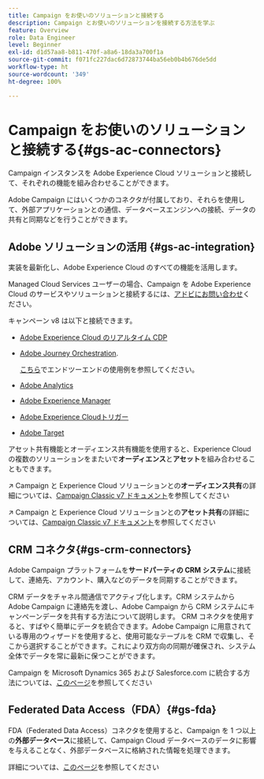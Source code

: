 ```yaml
---
title: Campaign をお使いのソリューションと接続する
description: Campaign とお使いのソリューションを接続する方法を学ぶ
feature: Overview
role: Data Engineer
level: Beginner
exl-id: d1d57aa8-b811-470f-a8a6-18da3a700f1a
source-git-commit: f071fc227dac6d72873744ba56eb0b4b676de5dd
workflow-type: ht
source-wordcount: '349'
ht-degree: 100%

---
```


# Campaign をお使いのソリューションと接続する{#gs-ac-connectors}

Campaign インスタンスを Adobe Experience Cloud ソリューションと接続して、それぞれの機能を組み合わせることができます。

Adobe Campaign にはいくつかのコネクタが付属しており、それらを使用して、外部アプリケーションとの通信、データベースエンジンへの接続、データの共有と同期などを行うことができます。

## Adobe ソリューションの活用 {#gs-ac-integration}

実装を最新化し、Adobe Experience Cloud のすべての機能を活用します。

Managed Cloud Services ユーザーの場合、Campaign を Adobe Experience Cloud のサービスやソリューションと接続するには、[アドビにお問い合わせ](../start/campaign-faq.md#support)ください。

キャンペーン v8 は以下と接続できます。


* [Adobe Experience Cloud のリアルタイム CDP](../connect/ac-rtcdp.md)
* [Adobe Journey Orchestration](https://experienceleague.adobe.com/docs/journeys/using/action-journeys/acc-action.html?lang=ja).

   [こちら](https://experienceleague.adobe.com/docs/journeys/using/use-cases-journeys/campaign-classic-use-case.html?lang=ja)でエンドツーエンドの使用例を参照してください。

* [Adobe Analytics](../connect/ac-aa.md)
* [Adobe Experience Manager](../connect/ac-aem.md)
* [Adobe Experience Cloudトリガー](../connect/ac-triggers.md)
* [Adobe Target](../connect/ac-at.md)

アセット共有機能とオーディエンス共有機能を使用すると、Experience Cloud の複数のソリューションをまたいで&#x200B;**オーディエンス**&#x200B;と&#x200B;**アセット**&#x200B;を組み合わせることもできます。

↗️ Campaign と Experience Cloud ソリューションとの&#x200B;**オーディエンス共有**&#x200B;の詳細については、[Campaign Classic v7 ドキュメント](https://experienceleague.adobe.com/docs/campaign-classic/using/integrating-with-adobe-experience-cloud/audience-sharing/sharing-audiences-with-adobe-experience-cloud.html?lang=ja#integrating-with-adobe-experience-cloud)を参照してください

↗️ Campaign と Experience Cloud ソリューションとの&#x200B;**アセット共有**&#x200B;の詳細については、[Campaign Classic v7 ドキュメント](https://experienceleague.adobe.com/docs/campaign-classic/using/integrating-with-adobe-experience-cloud/asset-sharing/sharing-assets-with-adobe-experience-cloud.html?lang=ja#integrating-with-adobe-experience-cloud)を参照してください

## CRM コネクタ{#gs-crm-connectors}

Adobe Campaign プラットフォームを&#x200B;**サードパーティの CRM システム**&#x200B;に接続して、連絡先、アカウント、購入などのデータを同期することができます。

CRM データをチャネル間通信でアクティブ化します。CRM システムから Adobe Campaign に連絡先を渡し、Adobe Campaign から CRM システムにキャンペーンデータを共有する方法について説明します。
CRM コネクタを使用すると、すばやく簡単にデータを統合できます。Adobe Campaign に用意されている専用のウィザードを使用すると、使用可能なテーブルを CRM で収集し、そこから選択することができます。これにより双方向の同期が確保され、システム全体でデータを常に最新に保つことができます。

Campaign を Microsoft Dynamics 365 および Salesforce.com に統合する方法については、[このページ](crm.md)を参照してください

## Federated Data Access（FDA）{#gs-fda}

FDA（Federated Data Access）コネクタを使用すると、Campaign を 1 つ以上の&#x200B;**外部データベース**&#x200B;に接続して、Campaign Cloud データベースのデータに影響を与えることなく、外部データベースに格納された情報を処理できます。

詳細については、[このページ](fda.md)を参照してください


<!-- 
 ## Integrate with social media

Use the **Managing social networks (Social Marketing)** option to interact with customers and prospects via Twitter.

* Send messages - Use Adobe Campaign Social Marketing to send messages on Twitter. Adobe Campaign lets you post messages directly to your twitter account. You can also send direct messages to all your followers.

* Collect new contacts - Adobe Campaign Social Marketing also makes it easy to acquire new contacts via Facebook: contact users and ask them if they want to share their profile information. If they accept, Adobe Campaign automatically recovers the data, which enables you to carry out targeting campaigns and, when possible, to implement cross-channel strategies.

💡 Learn how to set up and use Campaign Social Marketing in [this section](../connect/ac-tw.md) -->
